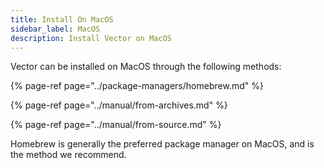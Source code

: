 ```yaml
---
title: Install On MacOS
sidebar_label: MacOS
description: Install Vector on MacOS
---
```


Vector can be installed on MacOS through the following methods:

{% page-ref page="../package-managers/homebrew.md" %}

{% page-ref page="../manual/from-archives.md" %}

{% page-ref page="../manual/from-source.md" %}

Homebrew is generally the preferred package manager on MacOS, and is the
method we recommend.



